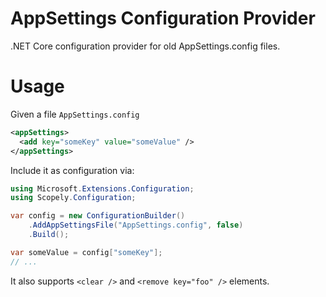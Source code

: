 # AppSettings Configuration Provider
.NET Core configuration provider for old AppSettings.config files.

# Usage
Given a file `AppSettings.config`
```xml
<appSettings>
  <add key="someKey" value="someValue" />
</appSettings>
```

Include it as configuration via:
```csharp
using Microsoft.Extensions.Configuration;
using Scopely.Configuration;

var config = new ConfigurationBuilder()
    .AddAppSettingsFile("AppSettings.config", false)
    .Build();

var someValue = config["someKey"];
// ...
```

It also supports `<clear />` and `<remove key="foo" />` elements.
